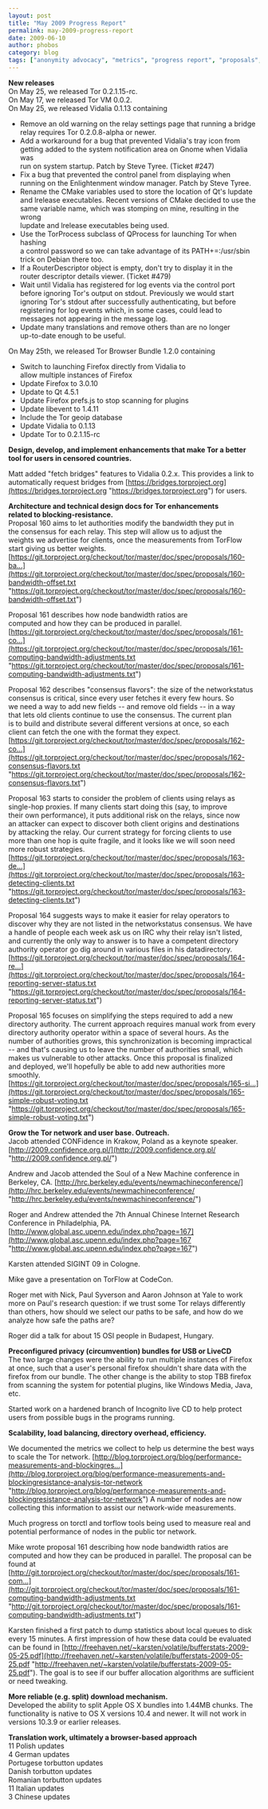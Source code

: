 ```yaml
---
layout: post
title: "May 2009 Progress Report"
permalink: may-2009-progress-report
date: 2009-06-10
author: phobos
category: blog
tags: ["anonymity advocacy", "metrics", "progress report", "proposals", "translations"]
---
```


 **New releases**  
On May 25, we released Tor 0.2.1.15-rc.  
On May 17, we released Tor VM 0.0.2.  
On May 25, we released Vidalia 0.1.13 containing

- Remove an old warning on the relay settings page that running a bridge  
 relay requires Tor 0.2.0.8-alpha or newer. 
- Add a workaround for a bug that prevented Vidalia's tray icon from  
 getting added to the system notification area on Gnome when Vidalia was  
 run on system startup. Patch by Steve Tyree. (Ticket #247) 
- Fix a bug that prevented the control panel from displaying when  
 running on the Enlightenment window manager. Patch by Steve Tyree. 
- Rename the CMake variables used to store the location of Qt's lupdate  
 and lrelease executables. Recent versions of CMake decided to use the  
 same variable name, which was stomping on mine, resulting in the wrong  
 lupdate and lrelease executables being used. 
- Use the TorProcess subclass of QProcess for launching Tor when hashing  
 a control password so we can take advantage of its PATH+=:/usr/sbin  
 trick on Debian there too. 
- If a RouterDescriptor object is empty, don't try to display it in the  
 router descriptor details viewer. (Ticket #479)
- Wait until Vidalia has registered for log events via the control port  
 before ignoring Tor's output on stdout. Previously we would start  
 ignoring Tor's stdout after successfully authenticating, but before  
 registering for log events which, in some cases, could lead to  
 messages not appearing in the message log. 
- Update many translations and remove others than are no longer  
 up-to-date enough to be useful.

On May 25th, we released Tor Browser Bundle 1.2.0 containing

- Switch to launching Firefox directly from Vidalia to  
 allow multiple instances of Firefox 
- Update Firefox to 3.0.10 
- Update to Qt 4.5.1
- Update Firefox prefs.js to stop scanning for plugins 
- Update libevent to 1.4.11
- Include the Tor geoip database
- Update Vidalia to 0.1.13
- Update Tor to 0.2.1.15-rc

**Design, develop, and implement enhancements that make Tor a better  
tool for users in censored countries.**

Matt added "fetch bridges" features to Vidalia 0.2.x. This provides a link to automatically request bridges from [https://bridges.torproject.org](https://bridges.torproject.org "https://bridges.torproject.org") for users.

**Architecture and technical design docs for Tor enhancements  
related to blocking-resistance.**  
Proposal 160 aims to let authorities modify the bandwidth they put in  
the consensus for each relay. This step will allow us to adjust the  
weights we advertise for clients, once the measurements from TorFlow  
start giving us better weights.  
 [https://git.torproject.org/checkout/tor/master/doc/spec/proposals/160-ba...](https://git.torproject.org/checkout/tor/master/doc/spec/proposals/160-bandwidth-offset.txt "https://git.torproject.org/checkout/tor/master/doc/spec/proposals/160-bandwidth-offset.txt")

Proposal 161 describes how node bandwidth ratios are  
 computed and how they can be produced in parallel.  
 [https://git.torproject.org/checkout/tor/master/doc/spec/proposals/161-co...](https://git.torproject.org/checkout/tor/master/doc/spec/proposals/161-computing-bandwidth-adjustments.txt "https://git.torproject.org/checkout/tor/master/doc/spec/proposals/161-computing-bandwidth-adjustments.txt")

Proposal 162 describes "consensus flavors": the size of the networkstatus  
consensus is critical, since every user fetches it every few hours. So  
we need a way to add new fields -- and remove old fields -- in a way  
that lets old clients continue to use the consensus. The current plan  
is to build and distribute several different versions at once, so each  
client can fetch the one with the format they expect.  
 [https://git.torproject.org/checkout/tor/master/doc/spec/proposals/162-co...](https://git.torproject.org/checkout/tor/master/doc/spec/proposals/162-consensus-flavors.txt "https://git.torproject.org/checkout/tor/master/doc/spec/proposals/162-consensus-flavors.txt")

Proposal 163 starts to consider the problem of clients using relays as  
single-hop proxies. If many clients start doing this (say, to improve  
their own performance), it puts additional risk on the relays, since now  
an attacker can expect to discover both client origins and destinations  
by attacking the relay. Our current strategy for forcing clients to use  
more than one hop is quite fragile, and it looks like we will soon need  
more robust strategies.  
 [https://git.torproject.org/checkout/tor/master/doc/spec/proposals/163-de...](https://git.torproject.org/checkout/tor/master/doc/spec/proposals/163-detecting-clients.txt "https://git.torproject.org/checkout/tor/master/doc/spec/proposals/163-detecting-clients.txt")

Proposal 164 suggests ways to make it easier for relay operators to  
discover why they are not listed in the networkstatus consensus. We have  
a handle of people each week ask us on IRC why their relay isn't listed,  
and currently the only way to answer is to have a competent directory  
authority operator go dig around in various files in his datadirectory.  
 [https://git.torproject.org/checkout/tor/master/doc/spec/proposals/164-re...](https://git.torproject.org/checkout/tor/master/doc/spec/proposals/164-reporting-server-status.txt "https://git.torproject.org/checkout/tor/master/doc/spec/proposals/164-reporting-server-status.txt")

Proposal 165 focuses on simplifying the steps required to add a new  
directory authority. The current approach requires manual work from every  
directory authority operator within a space of several hours. As the  
number of authorities grows, this synchronization is becoming impractical  
-- and that's causing us to leave the number of authorities small, which  
makes us vulnerable to other attacks. Once this proposal is finalized  
and deployed, we'll hopefully be able to add new authorities more  
smoothly.  
 [https://git.torproject.org/checkout/tor/master/doc/spec/proposals/165-si...](https://git.torproject.org/checkout/tor/master/doc/spec/proposals/165-simple-robust-voting.txt "https://git.torproject.org/checkout/tor/master/doc/spec/proposals/165-simple-robust-voting.txt")

**Grow the Tor network and user base. Outreach.**  
Jacob attended CONFidence in Krakow, Poland as a keynote speaker. [http://2009.confidence.org.pl/](http://2009.confidence.org.pl/ "http://2009.confidence.org.pl/")

Andrew and Jacob attended the Soul of a New Machine conference in Berkeley, CA. [http://hrc.berkeley.edu/events/newmachineconference/](http://hrc.berkeley.edu/events/newmachineconference/ "http://hrc.berkeley.edu/events/newmachineconference/")

Roger and Andrew attended the 7th Annual Chinese Internet Research Conference in Philadelphia, PA. [http://www.global.asc.upenn.edu/index.php?page=167](http://www.global.asc.upenn.edu/index.php?page=167 "http://www.global.asc.upenn.edu/index.php?page=167")

Karsten attended SIGINT 09 in Cologne.

Mike gave a presentation on TorFlow at CodeCon.

Roger met with Nick, Paul Syverson and Aaron Johnson at Yale to work more on Paul's research question: if we trust some Tor relays differently than others, how should we select our paths to be safe, and how do we analyze how safe the paths are?

Roger did a talk for about 15 OSI people in Budapest, Hungary.

**Preconfigured privacy (circumvention) bundles for USB or LiveCD**  
The two large changes were the ability to run multiple instances of Firefox at once, such that a user's personal firefox shouldn't share data with the firefox from our bundle. The other change is the ability to stop TBB firefox from scanning the system for potential plugins, like Windows Media, Java, etc.

Started work on a hardened branch of Incognito live CD to help protect users from possible bugs in the programs running.

**Scalability, load balancing, directory overhead, efficiency.**

We documented the metrics we collect to help us determine the best ways to scale the Tor network. [http://blog.torproject.org/blog/performance-measurements-and-blockingres...](http://blog.torproject.org/blog/performance-measurements-and-blockingresistance-analysis-tor-network "http://blog.torproject.org/blog/performance-measurements-and-blockingresistance-analysis-tor-network") A number of nodes are now collecting this information to assist our network-wide measurements.

Much progress on torctl and torflow tools being used to measure real and potential performance of nodes in the public tor network.

Mike wrote proposal 161 describing how node bandwidth ratios are  
 computed and how they can be produced in parallel. The proposal can be found at [http://git.torproject.org/checkout/tor/master/doc/spec/proposals/161-com...](http://git.torproject.org/checkout/tor/master/doc/spec/proposals/161-computing-bandwidth-adjustments.txt "http://git.torproject.org/checkout/tor/master/doc/spec/proposals/161-computing-bandwidth-adjustments.txt")

Karsten finished a first patch to dump statistics about local queues to disk every 15 minutes. A first impression of how these data could be evaluated can be found in [http://freehaven.net/~karsten/volatile/bufferstats-2009-05-25.pdf](http://freehaven.net/~karsten/volatile/bufferstats-2009-05-25.pdf "http://freehaven.net/~karsten/volatile/bufferstats-2009-05-25.pdf"). The goal is to see if our buffer allocation algorithms are sufficient or need tweaking.

**More reliable (e.g. split) download mechanism.**  
Developed the ability to split Apple OS X bundles into 1.44MB chunks. The functionality is native to OS X versions 10.4 and newer. It will not work in versions 10.3.9 or earlier releases.

**Translation work, ultimately a browser-based approach**  
11 Polish updates  
4 German updates  
Portugese torbutton updates  
Danish torbutton updates  
Romanian torbutton updates  
11 Italian updates  
3 Chinese updates

